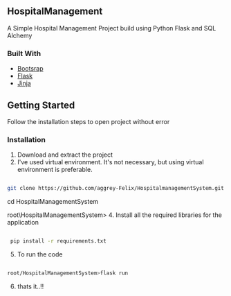 ## HospitalManagement
A Simple Hospital Management Project build using Python Flask and SQL Alchemy

### Built With

* [Bootsrap](https://getbootstrap.com/)
* [Flask](https://flask.palletsprojects.com/en/1.1.x/)
* [Jinja](https://jinja.palletsprojects.com/en/2.11.x/)


<!-- GETTING STARTED -->
## Getting Started

Follow the installation steps to open project without error

### Installation
 
1. Download and extract the project
2. I've used virtual environment. It's not necessary, but using virtual environment is preferable.
```sh

git clone https://github.com/aggrey-Felix/HospitalmanagementSystem.git
```
cd  HospitalManagementSystem

root\HospitalManagementSystem>
4. Install all the required libraries for the application
```sh

 pip install -r requirements.txt

```
5. To run the code
```sh

root/HospitalManagementSystem>flask run

```
6. thats it..!!





